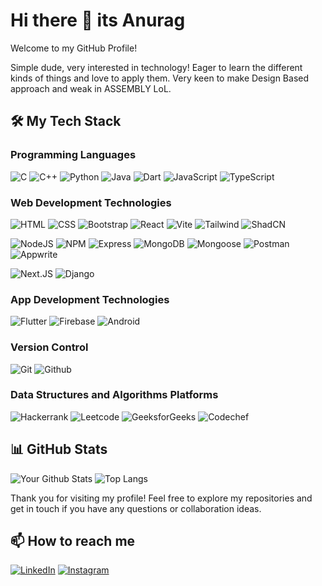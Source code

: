 # Hi there 👋 its Anurag

Welcome to my GitHub Profile!

Simple dude, very interested in technology! Eager to learn the different kinds of things and love to apply them. Very keen to make Design Based approach and weak in ASSEMBLY LoL. 

## 🛠️ My Tech Stack

### Programming Languages
![C](https://img.shields.io/badge/C-000?style=for-the-badge&logo=c)
![C++](https://img.shields.io/badge/C++-000?style=for-the-badge&logo=c%2B%2B&logoColor=F34B7D)
![Python](https://img.shields.io/badge/Python-000?style=for-the-badge&logo=python)
![Java](https://img.shields.io/badge/Java-000?style=for-the-badge&logo=openjdk&logoColor=B07219)
![Dart](https://img.shields.io/badge/Dart-000?style=for-the-badge&logo=dart&logoColor=00B4AB)
![JavaScript](https://img.shields.io/badge/JavaScript-000?style=for-the-badge&logo=javascript)
![TypeScript](https://img.shields.io/badge/TypeScript-000?style=for-the-badge&logo=typescript)


### Web Development Technologies
![HTML](https://img.shields.io/badge/HTML5-000?style=for-the-badge&logo=html5)
![CSS](https://img.shields.io/badge/CSS3-000?style=for-the-badge&logo=css3&logoColor=1572B6)
![Bootstrap](https://img.shields.io/badge/Bootstrap-000?style=for-the-badge&logo=bootstrap)
![React](https://img.shields.io/badge/React-000?style=for-the-badge&logo=react)
![Vite](https://img.shields.io/badge/Vite-000?style=for-the-badge&logo=vite)
![Tailwind](https://img.shields.io/badge/Tailwind-000?style=for-the-badge&logo=tailwindcss)
![ShadCN](https://img.shields.io/badge/ShadCN-000?style=for-the-badge&logo=shadcnui)

![NodeJS](https://img.shields.io/badge/Node.JS-000?style=for-the-badge&logo=node.js)
![NPM](https://img.shields.io/badge/NPM-000?style=for-the-badge&logo=npm)
![Express](https://img.shields.io/badge/Express-000?style=for-the-badge&logo=express&logoColor=white)
![MongoDB](https://img.shields.io/badge/MongoDB-000?style=for-the-badge&logo=mongodb)
![Mongoose](https://img.shields.io/badge/Mongoose-000?style=for-the-badge&logo=mongoose&logoColor=brown)
![Postman](https://img.shields.io/badge/Postman-000?style=for-the-badge&logo=postman)
![Appwrite](https://img.shields.io/badge/Appwrite-000?style=for-the-badge&logo=appwrite)

![Next.JS](https://img.shields.io/badge/Next.JS-000?style=for-the-badge&logo=next.js)
![Django](https://img.shields.io/badge/Django-000?style=for-the-badge&logo=django&logoColor=095E20)

### App Development Technologies
![Flutter](https://img.shields.io/badge/Flutter-000?style=for-the-badge&logo=flutter&logoColor=cyan)
![Firebase](https://img.shields.io/badge/Firebase-000?style=for-the-badge&logo=firebase&logoColor=yellow)
![Android](https://img.shields.io/badge/Android-000?style=for-the-badge&logo=android)

### Version Control
![Git](https://img.shields.io/badge/Git-000?style=for-the-badge&logo=git)
![Github](https://img.shields.io/badge/Github-000?style=for-the-badge&logo=github)

### Data Structures and Algorithms Platforms
![Hackerrank](https://img.shields.io/badge/Hackerrank-000?style=for-the-badge&logo=hackerrank)
![Leetcode](https://img.shields.io/badge/Leetcode-000?style=for-the-badge&logo=leetcode)
![GeeksforGeeks](https://img.shields.io/badge/Geeksforgeeks-000?style=for-the-badge&logo=geeksforgeeks)
![Codechef](https://img.shields.io/badge/codechef-000?style=for-the-badge&logo=codechef)

## 📊 GitHub Stats
![Your Github Stats](https://github-readme-stats.vercel.app/api?username=AnuOdinson117&show_icons=true&rank_icon=github&theme=midnight-purple&card_width=280&hide_border=true&show_icons=true)
![Top Langs](https://github-readme-stats.vercel.app/api/top-langs/?username=AnuOdinson117&layout=compact&theme=radical&title_color=ffffff&text_color=ffffff&icon_color=midnight-purple&bg_color=000000&hide_border=true&show_icons=true)

Thank you for visiting my profile! Feel free to explore my repositories and get in touch if you have any questions or collaboration ideas.

## 📫 How to reach me
[![LinkedIn](https://img.shields.io/badge/LinkedIn-000?style=for-the-badge&logo=linkedin&logoColor=blue)](https://www.linkedin.com/in/anurag-bhattacharjee-65a487275)
[![Instagram](https://img.shields.io/badge/Instagram-000?style=for-the-badge&logo=instagram)](https://www.instagram.com/_.hamsen._)

<!--
**GitHam777/GitHam777** is a ✨ _special_ ✨ repository because its `README.md` (this file) appears on your GitHub profile.

Here are some ideas to get you started:

- 🔭 I’m currently working on ...
- 🌱 I’m currently learning ...
- 👯 I’m looking to collaborate on ...
- 🤔 I’m looking for help with ...
- 💬 Ask me about ...
- 📫 How to reach me: ...
- 😄 Pronouns: ...
- ⚡ Fun fact: ...
-->
